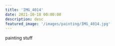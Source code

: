 ```yaml
---
title: 'IMG_4014'
date: 2021-10-18 00:00:00
description: desc
featured_image: '/images/painting/IMG_4014.jpg'
---
```


painting stuff